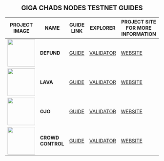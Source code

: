 <div align="center">
  <h2> GIGA CHADS NODES TESTNET GUIDES </h2>
</div>

| PROJECT IMAGE | NAME | GUIDE LINK | EXPLORER | PROJECT SITE FOR MORE INFORMATION |
| --- | --- | --- | --- | --- |
| <img src="https://raw.githubusercontent.com/GIGA-CHADS-NODE/cosmos/main/project_files/defund.jpg" width="90" alt=""> | **DEFUND** | [GUIDE](https://github.com/GIGA-CHADS-NODE/cosmos/tree/main/defund) | [VALIDATOR](https://t-explorer.mms.team/defund/staking/defundvaloper1jqt9ywv3uyllmnjawtce4j6w3f229exzpg4g39) | [WEBSITE](https://www.defund.app/) |
| <img src="https://raw.githubusercontent.com/GIGA-CHADS-NODE/cosmos/main/project_files/lava.png" width="90" alt=""> | **LAVA** | [GUIDE](https://github.com/GIGA-CHADS-NODE/cosmos/tree/main/lava) | [VALIDATOR](https://lava.exploreme.pro/validator/lava@valoper1w58z83ux4n47n0cnaqfng9u5ymkys8yyucukgy) | [WEBSITE](https://www.lavanet.xyz/) |
| <img src="https://raw.githubusercontent.com/GIGA-CHADS-NODE/cosmos/main/project_files/ojo.jpg" width="90" alt=""> | **OJO** | [GUIDE](https://github.com/GIGA-CHADS-NODE/cosmos/tree/main/ojo) | [VALIDATOR](https://ojo.exploreme.pro/validator/ojovaloper1dtfyuryvvjvvvja3v62jg3njhew9djxr7y4jad) | [WEBSITE](https://ojo.network/) |
| <img src="https://raw.githubusercontent.com/GIGA-CHADS-NODE/cosmos/main/project_files/crowdcontrol.jpg" width="90" alt=""> | **CROWD CONTROL** | [GUIDE](https://github.com/GIGA-CHADS-NODE/cosmos/tree/main/crowdcontrol) | [VALIDATOR](https://crowdcontrol.exploreme.pro/validator/ccvaloper1qwuyr7trjrgn35wchdvfdy70udgcalydva5sl8) | [WEBSITE](https://crowdcontrol.network/) |
